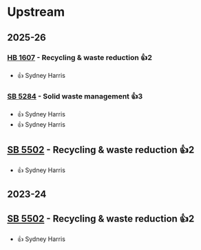 # Upstream
## 2025-26

### [HB 1607](/bill/2025-26/hb/1607/) - Recycling & waste reduction 👍2  
* 👍 Sydney Harris

### [SB 5284](/bill/2025-26/sb/5284/) - Solid waste management 👍3  
* 👍 Sydney Harris
* 👍 Sydney Harris

## [SB 5502](/bill/2025-26/sb/5502/) - Recycling & waste reduction 👍2  
* 👍 Sydney Harris

## 2023-24

## [SB 5502](/bill/2023-24/sb/5502/) - Recycling & waste reduction 👍2  
* 👍 Sydney Harris
